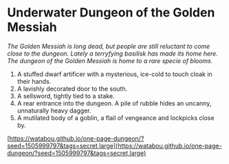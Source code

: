 # Underwater Dungeon of the Golden Messiah

_The Golden Messiah is long dead, but people are still reluctant to come close to the dungeon. Lately a terryfying basilisk has made its home here. The dungeon of the Golden Messiah is home to a rare specie of blooms._

1. A stuffed dwarf artificer with a mysterious, ice-cold to touch cloak in their hands.
2. A lavishly decorated door to the south.
3. A sellsword, tightly tied to a stake.
4. A rear entrance into the dungeon. A pile of rubble hides an uncanny, unnaturally heavy dagger.
5. A mutilated body of a goblin, a flail of vengeance and lockpicks close by.

[https://watabou.github.io/one-page-dungeon/?seed=1505999797&tags=secret,large](https://watabou.github.io/one-page-dungeon/?seed=1505999797&tags=secret,large)
